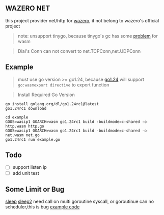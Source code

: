 ## WAZERO NET
this project provider net/http for [wazero](https://github.com/tetratelabs/wazero), it not belong to wazero's official project

>note: unsupport tinygo, because tinygo's gc has some [problem](https://github.com/tetratelabs/proxy-wasm-go-sdk/issues/450#issuecomment-2253729297) for wasm

> Dial's Conn can not convert to net.TCPConn,net.UDPConn

## Example
> must use go version >= go1.24, because [go1.24](https://tip.golang.org/doc/go1.24#wasm) will support `go:wasmexport directive` to export function

> Install Required Go Version
```
go install golang.org/dl/go1.24rc1@latest
go1.24rc1 download
```
```
cd example
GOOS=wasip1 GOARCH=wasm go1.24rc1 build -buildmode=c-shared -o http.wasm http.go
GOOS=wasip1 GOARCH=wasm go1.24rc1 build -buildmode=c-shared -o net.wasm net.go
go1.24rc1 run example.go
```

## Todo
- [ ] support listen ip
- [ ] add unit test

## Some Limit or Bug
[sleep](https://github.com/labulakalia/wazero_net/blob/main/example/net.go#L76) [sleep2](https://github.com/labulakalia/wazero_net/blob/main/example/net.go#L34) need call on multi goroutine syscall, or goroutinue can no scheduler,this is bug [example code](https://github.com/golang/go/issues/65178#issuecomment-2565148315)
